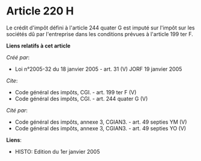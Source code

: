 # Article 220 H

Le crédit d'impôt défini à l'article 244 quater G est imputé sur l'impôt sur les sociétés dû par l'entreprise dans les
conditions prévues à l'article 199 ter F.

**Liens relatifs à cet article**

_Créé par_:

  - Loi n°2005-32 du 18 janvier 2005 - art. 31 (V) JORF 19 janvier 2005

_Cite_:

  - Code général des impôts, CGI. - art. 199 ter F (V)
  - Code général des impôts, CGI. - art. 244 quater G (V)

_Cité par_:

  - Code général des impôts, annexe 3, CGIAN3. - art. 49 septies YM (V)
  - Code général des impôts, annexe 3, CGIAN3. - art. 49 septies YO (V)

**Liens**:

  - HISTO: Edition du 1er janvier 2005
